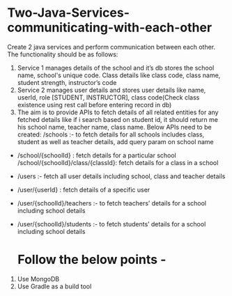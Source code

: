 # Two-Java-Services-communiticating-with-each-other
Create 2 java services and perform communication between each other. The functionality should be as follows:
1) Service 1 manages details of the school and it’s db stores the school name, school's unique code. Class details like class code, class name, student strength, instructor’s code
2) Service 2 manages user details and stores user details like name, userId, role [STUDENT, INSTRUCTOR], class code(Check class existence using rest call before entering record in db)
3) The aim is to provide APIs to fetch details of all related entities for any fetched details like if i search based on student id, it should return me his school name, teacher name, class name. Below APIs need to be created: /schools :- to fetch details for all schools includes class, student as well as teacher details, add query param on school name
* /school/{schoolId} : fetch details for a particular school /school/{schoolId}/class/{classId}: fetch details for a class in a school
* /users :- fetch all user details including school, class and teacher details
* /user/{userId} : fetch details of a specific user
* /user/{schoolId}/teachers :- to fetch teachers’ details for a school including school details
* /user/{schoolId}/students :- to fetch students’ details for a school including school details

	# Follow the below points -
1) Use MongoDB
2) Use Gradle as a build tool
